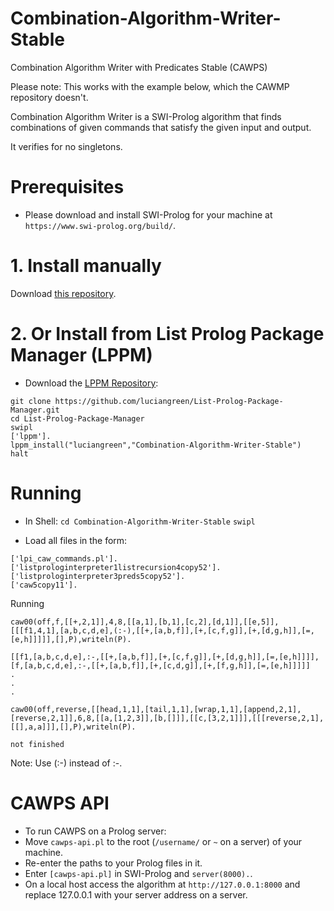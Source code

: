 # Combination-Algorithm-Writer-Stable
Combination Algorithm Writer with Predicates Stable (CAWPS)

Please note: This works with the example below, which the CAWMP repository doesn't.

Combination Algorithm Writer is a SWI-Prolog algorithm that finds combinations of given commands that satisfy the given input and output.

It verifies for no singletons.

# Prerequisites

* Please download and install SWI-Prolog for your machine at `https://www.swi-prolog.org/build/`.

# 1. Install manually

Download <a href="http://github.com/luciangreen/Combination-Algorithm-Writer-Stable/">this repository</a>.

# 2. Or Install from List Prolog Package Manager (LPPM)

* Download the <a href="https://github.com/luciangreen/List-Prolog-Package-Manager">LPPM Repository</a>:

```
git clone https://github.com/luciangreen/List-Prolog-Package-Manager.git
cd List-Prolog-Package-Manager
swipl
['lppm'].
lppm_install("luciangreen","Combination-Algorithm-Writer-Stable")
halt
```

# Running

* In Shell:
`cd Combination-Algorithm-Writer-Stable`
`swipl`

* Load all files in the form:
```
['lpi_caw_commands.pl'].
['listprologinterpreter1listrecursion4copy52'].
['listprologinterpreter3preds5copy52'].
['caw5copy11'].
```
Running

```
caw00(off,f,[[+,2,1]],4,8,[[a,1],[b,1],[c,2],[d,1]],[[e,5]],[[[f1,4,1],[a,b,c,d,e],(:-),[[+,[a,b,f]],[+,[c,f,g]],[+,[d,g,h]],[=,[e,h]]]]],[],P),writeln(P).

[[f1,[a,b,c,d,e],:-,[[+,[a,b,f]],[+,[c,f,g]],[+,[d,g,h]],[=,[e,h]]]],[f,[a,b,c,d,e],:-,[[+,[a,b,f]],[+,[c,d,g]],[+,[f,g,h]],[=,[e,h]]]]]
.
.
.
```

```
caw00(off,reverse,[[head,1,1],[tail,1,1],[wrap,1,1],[append,2,1],[reverse,2,1]],6,8,[[a,[1,2,3]],[b,[]]],[[c,[3,2,1]]],[[[reverse,2,1],[[],a,a]]],[],P),writeln(P).

not finished
```

Note: Use (:-) instead of :-.

# CAWPS API

* To run CAWPS on a Prolog server:
* Move `cawps-api.pl` to the root (`/username/` or `~` on a server) of your machine.
* Re-enter the paths to your Prolog files in it.
* Enter `[cawps-api.pl]` in SWI-Prolog and `server(8000).`.
* On a local host access the algorithm at `http://127.0.0.1:8000` and replace 127.0.0.1 with your server address on a server.
